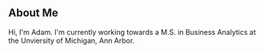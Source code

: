 ## About Me

Hi, I'm Adam. I'm currently working towards a M.S. in Business Analytics at the Unviersity of Michigan, Ann Arbor.


